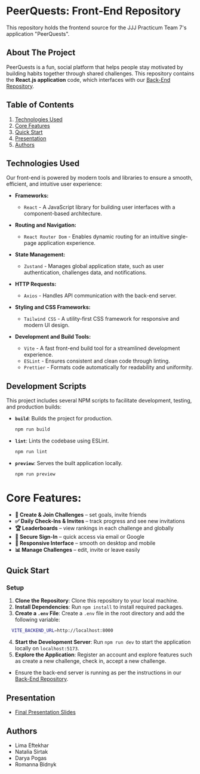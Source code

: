 # PeerQuests: Front-End Repository

This repository holds the frontend source for the JJJ Practicum Team 7's application
"PeerQuests".

## About The Project

PeerQuests is a fun, social platform that helps people stay motivated by building habits together through shared challenges. 
This repository contains the **React.js application** code, which interfaces with our [Back-End Repository](https://github.com/Code-the-Dream-School/jj-practicum-team-7-back).

## Table of Contents

1. [Technologies Used](#technologies-used)
2. [Core Features](#core-features)
3. [Quick Start](#quick-start)
4. [Presentation](#presentation)
5. [Authors](#authors)

## Technologies Used

Our front-end is powered by modern tools and libraries to ensure a smooth, efficient, and intuitive user experience:

- **Frameworks:**

  - `React` - A JavaScript library for building user interfaces with a component-based architecture.

- **Routing and Navigation:**

  - `React Router Dom` - Enables dynamic routing for an intuitive single-page application experience.

- **State Management:**

  - `Zustand` - Manages global application state, such as user authentication, challenges data, and notifications.

- **HTTP Requests:**

  - `Axios` - Handles API communication with the back-end server.

- **Styling and CSS Frameworks:**

  - `Tailwind CSS` - A utility-first CSS framework for responsive and modern UI design.

- **Development and Build Tools:**
  - `Vite` - A fast front-end build tool for a streamlined development experience.
  - `ESLint` - Ensures consistent and clean code through linting.
  - `Prettier` - Formats code automatically for readability and uniformity.

## Development Scripts

This project includes several NPM scripts to facilitate development, testing, and production builds:

- **`build`**:
  Builds the project for production.

  ```bash
  npm run build
  ```
  
- **`lint`**:
  Lints the codebase using ESLint.

  ```bash
  npm run lint
  ```

- **`preview`**:
  Serves the built application locally.

  ```bash
  npm run preview
  ```

# Core Features: 
- **👥 Create & Join Challenges** – set goals, invite friends
- **✅ Daily Check-Ins & Invites** – track progress and see new invitations
- **🏆 Leaderboards** – view rankings in each challenge and globally
- **👤 Secure Sign-In** – quick access via email or Google
- **🎨 Responsive Interface** – smooth on desktop and mobile
- **📊 Manage Challenges** – edit, invite or leave easily

## Quick Start

### Setup

1. **Clone the Repository**: Clone this repository to your local machine.
2. **Install Dependencies**: Run `npm install` to install required packages.
3. **Create a `.env` File**: Create a `.env` file in the root directory and add the following variable:

```bash
  VITE_BACKEND_URL=http://localhost:8000
```

4. **Start the Development Server**: Run `npm run dev` to start the application locally on `localhost:5173`.
5. **Explore the Application**: Register an account and explore features such as create a new challenge, check in, accept a new challenge.

- Ensure the back-end server is running as per the instructions in our [Back-End Repository](https://github.com/Code-the-Dream-School/jj-practicum-team-7-back).

## Presentation

- [Final Presentation Slides](#)

## Authors

- Lima Eftekhar
- Natalia Sirtak
- Darya Pogas
- Romanna Bidnyk

